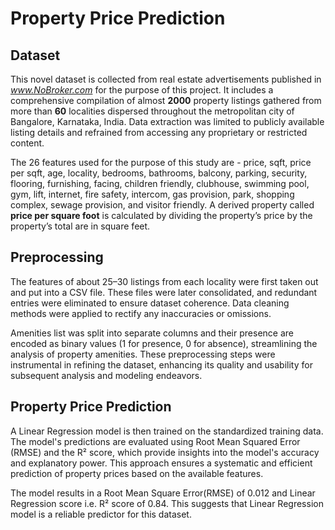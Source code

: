 # Property Price Prediction

## Dataset

This novel dataset is collected from real
estate advertisements published in *www.NoBroker.com* for the purpose of this project. It includes a
comprehensive compilation of almost **2000** property listings
gathered from more than **60** localities dispersed throughout the metropolitan city of
Bangalore, Karnataka, India. Data extraction was limited to
publicly available listing details and refrained from accessing
any proprietary or restricted content.

The 26 features used for the purpose of this
study are - price, sqft, price per sqft, age, locality, bedrooms,
bathrooms, balcony, parking, security, flooring, furnishing,
facing, children friendly, clubhouse, swimming pool, gym, lift,
internet, fire safety, intercom, gas provision, park, shopping
complex, sewage provision, and visitor friendly. A derived
property called **price per square foot** is calculated by dividing
the property’s price by the property’s total are in square feet. 

## Preprocessing

The features of about 25–30 listings from each locality were
first taken out and put into a CSV file. These files were later
consolidated, and redundant entries were eliminated to ensure
dataset coherence. Data cleaning methods were applied to rectify any inaccuracies or omissions. 

Amenities list
was split into separate columns and their presence are encoded
as binary values (1 for presence, 0 for absence), streamlining
the analysis of property amenities. These preprocessing steps
were instrumental in refining the dataset, enhancing its quality
and usability for subsequent analysis and modeling endeavors.

## Property Price Prediction

 A Linear Regression model is then trained on the standardized training data. The model's predictions are evaluated using Root Mean Squared Error (RMSE) and the R² score, which provide insights into the model's accuracy and explanatory power. This approach ensures a systematic and efficient prediction of property prices based on the available features.

 The model results in a Root Mean Square Error(RMSE) of 0.012 and Linear Regression score i.e. R² score of 0.84. This suggests that Linear Regression model is a reliable predictor for this dataset.

